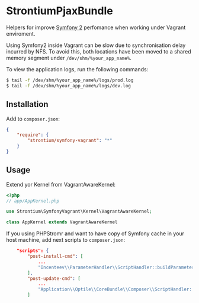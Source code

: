 StrontiumPjaxBundle
===================
Helpers for improve [Symfony 2](https://github.com/symfony/symfony) perfomance when working under Vagrant enviroment.

Using Symfony2 inside Vagrant can be slow due to synchronisation delay incurred by NFS. To avoid this, both locations have been moved to a shared memory segment under ``/dev/shm/%your_app_name%``.

To view the application logs, run the following commands:

```bash
$ tail -f /dev/shm/%your_app_name%/logs/prod.log
$ tail -f /dev/shm/%your_app_name%/logs/dev.log
```


Installation
------------
Add to `composer.json`:

``` json
{
    "require": {
        "strontium/symfony-vagrant": "*"
    }
}
```

Usage
------------
Extend yor Kernel from VagrantAwareKernel:

``` php
<?php
// app/AppKernel.php

use Strontium\SymfonyVagrant\Kernel\VagrantAwareKernel;

class AppKernel extends VagrantAwareKernel

```

If you using PHPStromr and want to have copy of Symfony cache in your host machine, add next scripts to `composer.json`:

``` json
    "scripts": {
        "post-install-cmd": [
            ...
            "Incenteev\\ParameterHandler\\ScriptHandler::buildParameters"
        ],
        "post-update-cmd": [
            ...
            "Application\\Optile\\CoreBundle\\Composer\\ScriptHandler::asseticDump"
        ]
 
```
